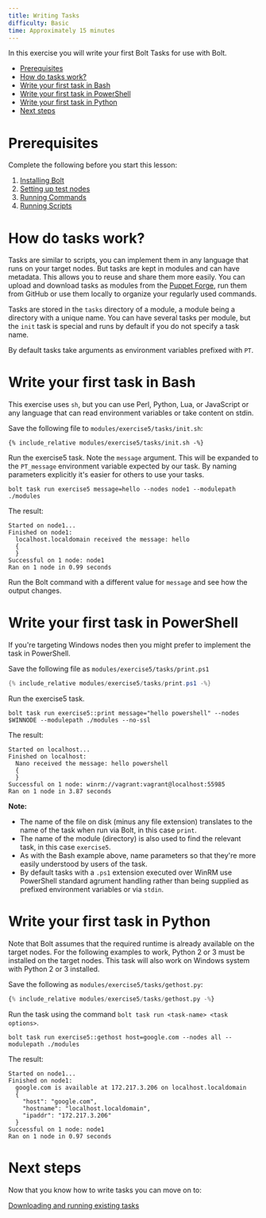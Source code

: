 ```yaml
---
title: Writing Tasks
difficulty: Basic
time: Approximately 15 minutes
---
```


In this exercise you will write your first Bolt Tasks for use with Bolt. 

- [Prerequisites](#prerequisites)
- [How do tasks work?](#how-do-tasks-work)
- [Write your first task in Bash](#write-your-first-task-in-bash)
- [Write your first task in PowerShell](#write-your-first-task-in-powershell)
- [Write your first task in Python](#write-your-first-task-in-python)
- [Next steps](#next-steps)

# Prerequisites
Complete the following before you start this lesson:

1. [Installing Bolt](./installing_bolt.md)
1. [Setting up test nodes](./test_nodes.md)
1. [Running Commands](./running_commands.md)
1. [Running Scripts](./running_scripts.md)


# How do tasks work?

Tasks are similar to scripts, you can implement them in any language that runs on your target nodes. But tasks are kept in modules and can have metadata. This allows you to reuse and share them more easily. You can upload and download tasks as modules from the [Puppet Forge](https://forge.puppet.com/), run them from GitHub or use them locally to organize your regularly used commands.

Tasks are stored in the `tasks` directory of a module, a module being a directory with a unique name. You can have several tasks per module, but the `init` task is special and runs by default if you do not specify a task name.

By default tasks take arguments as environment variables prefixed with `PT`. 

# Write your first task in Bash

This exercise uses `sh`, but you can use Perl, Python, Lua, or JavaScript or any language that can read environment variables or take content on stdin.

Save the following file to `modules/exercise5/tasks/init.sh`:

```shell
{% include_relative modules/exercise5/tasks/init.sh -%}
```

Run the exercise5 task. Note the `message` argument. This will be expanded to the `PT_message` environment variable expected by our task. By naming parameters explicitly it's easier for others to use your tasks.

```shell
bolt task run exercise5 message=hello --nodes node1 --modulepath ./modules
```

The result:

```
Started on node1...
Finished on node1:
  localhost.localdomain received the message: hello
  {
  }
Successful on 1 node: node1
Ran on 1 node in 0.99 seconds
```

Run the Bolt command with a different value for `message` and see how the output changes.


# Write your first task in PowerShell

If you're targeting Windows nodes then you might prefer to implement the task in PowerShell. 

Save the following file as `modules/exercise5/tasks/print.ps1`

```powershell
{% include_relative modules/exercise5/tasks/print.ps1 -%}
```

Run the exercise5 task. 

```shell
bolt task run exercise5::print message="hello powershell" --nodes $WINNODE --modulepath ./modules --no-ssl
```

The result:

```
Started on localhost...
Finished on localhost:
  Nano received the message: hello powershell
  {
  }
Successful on 1 node: winrm://vagrant:vagrant@localhost:55985
Ran on 1 node in 3.87 seconds
```

**Note:**

* The name of the file on disk (minus any file extension) translates to the name of the task when run via Bolt, in this case `print`.
* The name of the module (directory) is also used to find the relevant task, in this case `exercise5`.
* As with the Bash example above, name parameters so that they're more easily understood by users of the task.
* By default tasks with a `.ps1` extension executed over WinRM use PowerShell standard agrument handling rather than being supplied as prefixed environment variables or via `stdin`. 

# Write your first task in Python

Note that Bolt assumes that the required runtime is already available on the target nodes. For the following examples to work, Python 2 or 3 must be installed on the target nodes. This task will also work on Windows system with Python 2 or 3 installed.

Save the following as `modules/exercise5/tasks/gethost.py`:

```python
{% include_relative modules/exercise5/tasks/gethost.py -%}
```

Run the task using the command `bolt task run <task-name> <task options>`.

```shell
bolt task run exercise5::gethost host=google.com --nodes all --modulepath ./modules
```

The result:

```
Started on node1...
Finished on node1:
  google.com is available at 172.217.3.206 on localhost.localdomain
  {
    "host": "google.com",
    "hostname": "localhost.localdomain",
    "ipaddr": "172.217.3.206"
  }
Successful on 1 node: node1
Ran on 1 node in 0.97 seconds
```

# Next steps

Now that you know how to write tasks you can move on to:

[Downloading and running existing tasks](./download_run_tasks.md)
